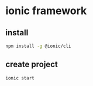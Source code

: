 # ionic framework

## install

```sh
npm install -g @ionic/cli
```

## create project

```sh
ionic start
```
